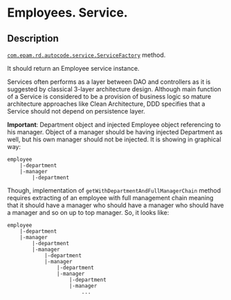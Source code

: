 # Employees. Service.

## Description 
[`com.epam.rd.autocode.service.ServiceFactory`](src/main/java/com/epam/rd/autocode/service/ServiceFactory.java) method.

It should return an Employee service instance.



Services often performs as a layer between DAO and controllers as it is suggested by classical 3-layer architecture design.
Although main function of a Service is considered to be a provision of business logic so mature architecture approaches like Clean Architecture, DDD specifies that a Service should not depend on persistence layer. 



**Important**: Department object and injected Employee object referencing to his manager.
Object of a manager should be having injected Department as well, but his own manager should not be injected.
It is showing in graphical way:
```
employee
    |-department
    |-manager
        |-department
```

Though, implementation of `getWithDepartmentAndFullManagerChain` method requires extracting of an employee with full management chain 
meaning that it should have a manager who should have a manager who should have a manager and so on up to top manager.
So, it looks like:
```
employee
    |-department
    |-manager
        |-department
        |-manager
            |-department
            |-manager
                |-department
                |-manager
                    |-department
                    |-manager
                        ...
```


 